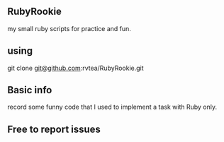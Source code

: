 ## RubyRookie
my small ruby scripts for practice and fun.

## using
git clone git@github.com:rvtea/RubyRookie.git

## Basic info
record some funny code that I used to implement a task with Ruby only.

## Free to report issues